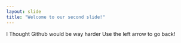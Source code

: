 ```yaml
---
layout: slide
title: "Welcome to our second slide!"
---
```

I Thought Github would be way harder
Use the left arrow to go back!
